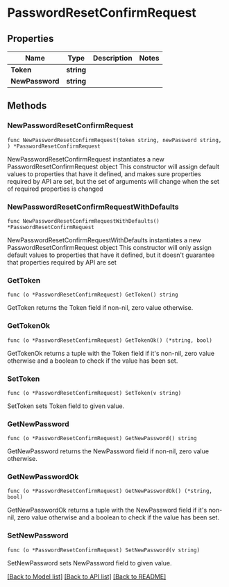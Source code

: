 # PasswordResetConfirmRequest

## Properties

Name | Type | Description | Notes
------------ | ------------- | ------------- | -------------
**Token** | **string** |  | 
**NewPassword** | **string** |  | 

## Methods

### NewPasswordResetConfirmRequest

`func NewPasswordResetConfirmRequest(token string, newPassword string, ) *PasswordResetConfirmRequest`

NewPasswordResetConfirmRequest instantiates a new PasswordResetConfirmRequest object
This constructor will assign default values to properties that have it defined,
and makes sure properties required by API are set, but the set of arguments
will change when the set of required properties is changed

### NewPasswordResetConfirmRequestWithDefaults

`func NewPasswordResetConfirmRequestWithDefaults() *PasswordResetConfirmRequest`

NewPasswordResetConfirmRequestWithDefaults instantiates a new PasswordResetConfirmRequest object
This constructor will only assign default values to properties that have it defined,
but it doesn't guarantee that properties required by API are set

### GetToken

`func (o *PasswordResetConfirmRequest) GetToken() string`

GetToken returns the Token field if non-nil, zero value otherwise.

### GetTokenOk

`func (o *PasswordResetConfirmRequest) GetTokenOk() (*string, bool)`

GetTokenOk returns a tuple with the Token field if it's non-nil, zero value otherwise
and a boolean to check if the value has been set.

### SetToken

`func (o *PasswordResetConfirmRequest) SetToken(v string)`

SetToken sets Token field to given value.


### GetNewPassword

`func (o *PasswordResetConfirmRequest) GetNewPassword() string`

GetNewPassword returns the NewPassword field if non-nil, zero value otherwise.

### GetNewPasswordOk

`func (o *PasswordResetConfirmRequest) GetNewPasswordOk() (*string, bool)`

GetNewPasswordOk returns a tuple with the NewPassword field if it's non-nil, zero value otherwise
and a boolean to check if the value has been set.

### SetNewPassword

`func (o *PasswordResetConfirmRequest) SetNewPassword(v string)`

SetNewPassword sets NewPassword field to given value.



[[Back to Model list]](../README.md#documentation-for-models) [[Back to API list]](../README.md#documentation-for-api-endpoints) [[Back to README]](../README.md)


